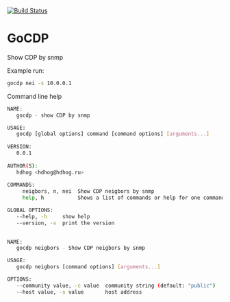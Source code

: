 [![Build Status](https://travis-ci.org/hdhog/gocdp.svg?branch=master)](https://travis-ci.org/hdhog/gocdp)

# GoCDP

Show CDP by snmp

Example run:

```bash
gocdp nei -s 10.0.0.1
```
Command line help
```bash
NAME:
   gocdp - show CDP by snmp

USAGE:
   gocdp [global options] command [command options] [arguments...]
   
VERSION:
   0.0.1
   
AUTHOR(S):
   hdhog <hdhog@hdhog.ru> 
   
COMMANDS:
     neigbors, n, nei  Show CDP neigbors by snmp
     help, h           Shows a list of commands or help for one command

GLOBAL OPTIONS:
   --help, -h     show help
   --version, -v  print the version
   
```
```bash
NAME:
   gocdp neigbors - Show CDP neigbors by snmp

USAGE:
   gocdp neigbors [command options] [arguments...]

OPTIONS:
   --community value, -c value  community string (default: "public")
   --host value, -s value       host address

```
